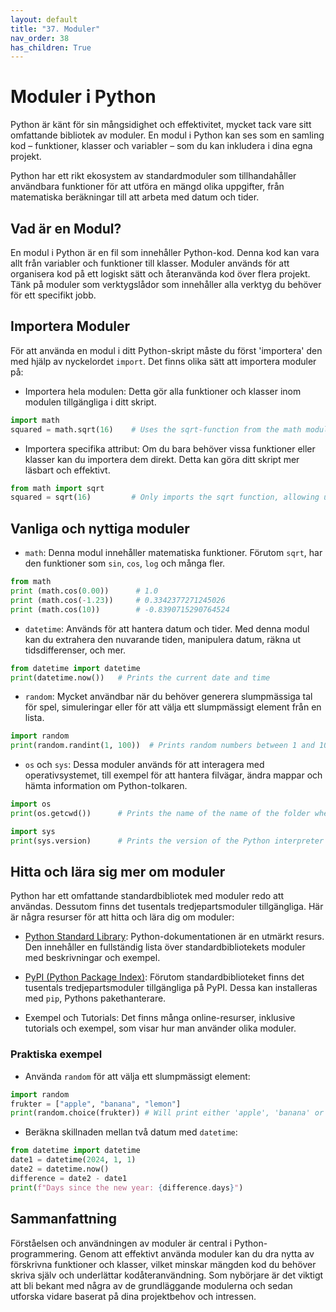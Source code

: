 ```yaml
---
layout: default
title: "37. Moduler"
nav_order: 38
has_children: True
---
```


# Moduler i Python
Python är känt för sin mångsidighet och effektivitet, mycket tack vare sitt omfattande bibliotek av moduler. En modul i Python kan ses som en samling kod – funktioner, klasser och variabler – som du kan inkludera i dina egna projekt. 

Python har ett rikt ekosystem av standardmoduler som tillhandahåller användbara funktioner för att utföra en mängd olika uppgifter, från matematiska beräkningar till att arbeta med datum och tider.

## Vad är en Modul?
En modul i Python är en fil som innehåller Python-kod. Denna kod kan vara allt från variabler och funktioner till klasser. Moduler används för att organisera kod på ett logiskt sätt och återanvända kod över flera projekt. Tänk på moduler som verktygslådor som innehåller alla verktyg du behöver för ett specifikt jobb.

## Importera Moduler
För att använda en modul i ditt Python-skript måste du först 'importera' den med hjälp av nyckelordet `import`. Det finns olika sätt att importera moduler på:

* Importera hela modulen: Detta gör alla funktioner och klasser inom modulen tillgängliga i ditt skript.
```python
import math
squared = math.sqrt(16)    # Uses the sqrt-function from the math module
```

* Importera specifika attribut: Om du bara behöver vissa funktioner eller klasser kan du importera dem direkt. Detta kan göra ditt skript mer läsbart och effektivt.
```python
from math import sqrt
squared = sqrt(16)         # Only imports the sqrt function, allowing us to use it without math
```

## Vanliga och nyttiga moduler 
* `math`: Denna modul innehåller matematiska funktioner. Förutom `sqrt`, har den funktioner som `sin`, `cos`, `log` och många fler.
```python
from math
print (math.cos(0.00))      # 1.0
print (math.cos(-1.23))     # 0.3342377271245026
print (math.cos(10))        # -0.8390715290764524
```

* `datetime`: Används för att hantera datum och tider. Med denna modul kan du extrahera den nuvarande tiden, manipulera datum, räkna ut tidsdifferenser, och mer.
```python
from datetime import datetime
print(datetime.now())   # Prints the current date and time
```

* `random`: Mycket användbar när du behöver generera slumpmässiga tal för spel, simuleringar eller för att välja ett slumpmässigt element från en lista.
```python
import random
print(random.randint(1, 100))  # Prints random numbers between 1 and 100
```

* `os` och `sys`: Dessa moduler används för att interagera med operativsystemet, till exempel för att hantera filvägar, ändra mappar och hämta information om Python-tolkaren. 
```python
import os
print(os.getcwd())      # Prints the name of the name of the folder where the script is stored

import sys
print(sys.version)      # Prints the version of the Python interpreter and additional info
```

## Hitta och lära sig mer om moduler
Python har ett omfattande standardbibliotek med moduler redo att användas. Dessutom finns det tusentals tredjepartsmoduler tillgängliga. Här är några resurser för att hitta och lära dig om moduler:

* [Python Standard Library](https://docs.python.org/3/tutorial/modules.html): Python-dokumentationen är en utmärkt resurs. Den innehåller en fullständig lista över standardbibliotekets moduler med beskrivningar och exempel.

* [PyPI (Python Package Index)](https://pypi.org/): Förutom standardbiblioteket finns det tusentals tredjepartsmoduler tillgängliga på PyPI. Dessa kan installeras med `pip`, Pythons pakethanterare.

* Exempel och Tutorials: Det finns många online-resurser, inklusive tutorials och exempel, som visar hur man använder olika moduler.

### Praktiska exempel
* Använda `random` för att välja ett slumpmässigt element:
```python
import random
frukter = ["apple", "banana", "lemon"]
print(random.choice(frukter)) # Will print either 'apple', 'banana' or 'lemon' each run
```

* Beräkna skillnaden mellan två datum med `datetime`:
```python
from datetime import datetime
date1 = datetime(2024, 1, 1)
date2 = datetime.now()
difference = date2 - date1
print(f"Days since the new year: {difference.days}")
```

## Sammanfattning
Förståelsen och användningen av moduler är central i Python-programmering. Genom att effektivt använda moduler kan du dra nytta av förskrivna funktioner och klasser, vilket minskar mängden kod du behöver skriva själv och underlättar kodåteranvändning. Som nybörjare är det viktigt att bli bekant med några av de grundläggande modulerna och sedan utforska vidare baserat på dina projektbehov och intressen.